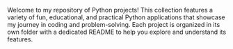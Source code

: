 

Welcome to my repository of Python projects! This collection features a variety of fun, educational, and practical Python applications that showcase my journey in coding and problem-solving. Each project is organized in its own folder with a dedicated README to help you explore and understand its features.
